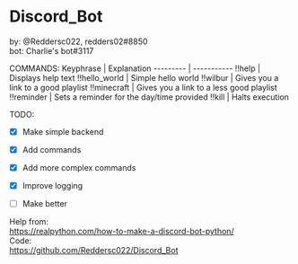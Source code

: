 # Discord_Bot

by: @Reddersc022, redders02#8850\
bot: Charlie's bot#3117


COMMANDS:
Keyphrase | Explanation
--------- | -----------
!!help | Displays help text
!!hello_world | Simple hello world
!!wilbur | Gives you a link to a good playlist
!!minecraft | Gives you a link to a less good playlist
!!reminder | Sets a reminder for the day/time provided
!!kill | Halts execution


TODO:
 - [x] Make simple backend
 - [x] Add commands
 - [x] Add more complex commands
 - [x] Improve logging
 - [ ] Make better


Help from:\
https://realpython.com/how-to-make-a-discord-bot-python/ \
Code:\
https://github.com/Reddersc022/Discord_Bot
